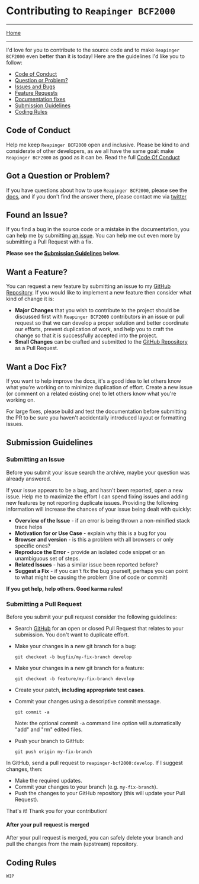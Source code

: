 # Contributing to `Reapinger BCF2000`

---

[Home](./)

---

I'd love for you to contribute to the source code and to make `Reapinger BCF2000`
even better than it is today! Here are the guidelines I'd like you to follow:

 - [Code of Conduct](#coc)
 - [Question or Problem?](#question)
 - [Issues and Bugs](#issue)
 - [Feature Requests](#feature)
 - [Documentation fixes](#docs)
 - [Submission Guidelines](#submit)
 - [Coding Rules](#rules)


## <a name="coc"></a> Code of Conduct

Help me keep `Reapinger BCF2000` open and inclusive. Please be kind to and considerate
of other developers, as we all have the same goal: make `Reapinger BCF2000` as good as
it can be. Read the full [Code Of Conduct][coc-link]

## <a name="question"></a> Got a Question or Problem?

If you have questions about how to use `Reapinger BCF2000`, please see the
[docs][docs-link], and if you don't find the answer there, please contact
me via [twitter][twitter-link]

## <a name="issue"></a> Found an Issue?

If you find a bug in the source code or a mistake in the documentation, you can
help me by submitting [an issue][issue-link]. You can help me out even more by
submitting a Pull Request with a fix.

**Please see the [Submission Guidelines](#submit) below.**

## <a name="feature"></a> Want a Feature?

You can request a new feature by submitting an issue to my
[GitHub Repository][github]. If you would like to implement a new feature then
consider what kind of change it is:

* **Major Changes** that you wish to contribute to the project should be
  discussed first with `Reapinger BCF2000` contributors in an issue or pull request so
  that we can develop a proper solution and better coordinate our efforts,
  prevent duplication of work, and help you to craft the change so that it is
  successfully accepted into the project.
* **Small Changes** can be crafted and submitted to the
  [GitHub Repository][github] as a Pull Request.

## <a name="docs"></a> Want a Doc Fix?

If you want to help improve the docs, it's a good idea to let others know what
you're working on to minimize duplication of effort. Create a new issue (or
comment on a related existing one) to let others know what
you're working on.

For large fixes, please build and test the documentation before submitting the
PR to be sure you haven't accidentally introduced layout or formatting issues.

## <a name="submit"></a> Submission Guidelines

### Submitting an Issue
Before you submit your issue search the archive, maybe your question was already
answered.

If your issue appears to be a bug, and hasn't been reported, open a new issue.
Help me to maximize the effort I can spend fixing issues and adding new
features by not reporting duplicate issues. Providing the following information
will increase the chances of your issue being dealt with quickly:

* **Overview of the Issue** - if an error is being thrown a non-minified stack
  trace helps
* **Motivation for or Use Case** - explain why this is a bug for you
* **Browser and version** - is this a problem with all browsers or
  only specific ones?
* **Reproduce the Error** - provide an isolated code snippet or an unambiguous
  set of steps.
* **Related Issues** - has a similar issue been reported before?
* **Suggest a Fix** - if you can't fix the bug yourself, perhaps you can point
  to what might be causing the problem (line of code or commit)

**If you get help, help others. Good karma rules!**

### Submitting a Pull Request
Before you submit your pull request consider the following guidelines:

* Search [GitHub][github] for an open or closed Pull Request that relates to
  your submission. You don't want to duplicate effort.
* Make your changes in a new git branch for a bug:

    ```shell
    git checkout -b bugfix/my-fix-branch develop
    ```

* Make your changes in a new git branch for a feature:

    ```shell
    git checkout -b feature/my-fix-branch develop
    ```

* Create your patch, **including appropriate test cases**.
* Commit your changes using a descriptive commit message.

    ```shell
    git commit -a
    ```
  Note: the optional commit `-a` command line option will automatically "add"
  and "rm" edited files.

* Push your branch to GitHub:

    ```shell
    git push origin my-fix-branch
    ```

In GitHub, send a pull request to `reapinger-bcf2000:develop`.
If I suggest changes, then:

* Make the required updates.
* Commit your changes to your branch (e.g. `my-fix-branch`).
* Push the changes to your GitHub repository (this will update your Pull Request).

That's it! Thank you for your contribution!

#### After your pull request is merged

After your pull request is merged, you can safely delete your branch and pull
the changes from the main (upstream) repository.

## <a name="rules"></a> Coding Rules

`WIP`


[coc-link]: ./code-of-conduct.md
[docs-link]: ./index.md
[twitter-link]: https://twitter.com/navelpluisje_nl
[issue-link]: https://github.com/navelpluisje/reapinger-bcf2000/issues/new
[github]: https://github.com/navelpluisje/reapinger-bcf2000